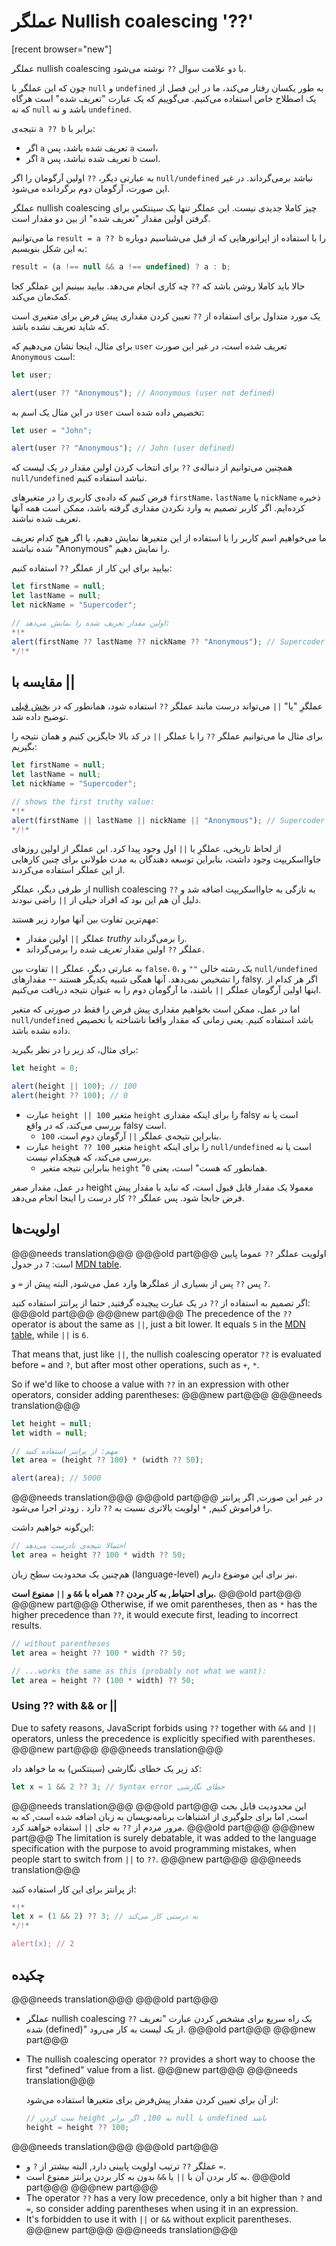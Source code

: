 # عملگر Nullish coalescing '??'

[recent browser="new"]

عملگر nullish coalescing با دو علامت سوال `??` نوشته می‌شود.

چون که این عملگر با `null` و `undefined` به طور یکسان رفتار می‌کند، ما در این فصل از یک اصطلاح خاص استفاده می‌کنیم. می‌گوییم که یک عبارت "تعریف شده" است هرگاه که نه `null` باشد و نه `undefined`.

نتیجه‌ی `a ?? b` برابر با:
- اگر `a` تعریف شده باشد، پس `a` است،
- اگر `a` تعریف شده نباشد، پس `b` است.

به عبارتی دیگر، `??` اولین آرگومان را اگر `null/undefined` نباشد برمی‌گرداند. در غیر این صورت، آرگومان دوم برگردانده می‌شود.

عملگر nullish coalescing چیز کاملا جدیدی نیست. این عملگر تنها یک سینتکس برای گرفتن اولین مقدار "تعریف شده" از بین دو مقدار است.

ما می‌توانیم `result = a ?? b` را با استفاده از اپراتورهایی که از قبل می‌شناسیم دوباره به این شکل بنویسیم:

```js
result = (a !== null && a !== undefined) ? a : b;
```

حالا باید کاملا روشن باشد که `??` چه کاری انجام می‌دهد. بیایید ببینیم این عملگر کجا کمک‌مان می‌کند.

یک مورد متداول برای استفاده از `??` تعیین کردن مقداری پیش فرض برای متغیری است که شاید تعریف نشده باشد.

برای مثال، اینجا نشان می‌دهیم که `user` تعریف شده است، در غیر این صورت `Anonymous` است:

```js run
let user;

alert(user ?? "Anonymous"); // Anonymous (user not defined)
```

در این مثال یک اسم به `user` تخصیص داده شده است:

```js run
let user = "John";

alert(user ?? "Anonymous"); // John (user defined)
```

همچنین می‌توانیم از دنباله‌ی `??` برای انتخاب کردن اولین مقدار در یک لیست که `null/undefined` نباشد استفاده کنیم.

فرض کنیم که داده‌ی کاربری را در متغیرهای `firstName`، `lastName` یا `nickName` ذخیره کرده‌ایم. اگر کاربر تصمیم به وارد نکردن مقداری گرفته باشد، ممکن است همه آنها تعریف شده نباشند.

ما می‌خواهیم اسم کاربر را با استفاده از این متغیرها نمایش دهیم، یا اگر هیچ کدام تعریف شده نباشند "Anonymous" را نمایش  دهیم.

بیایید برای این کار از عملگر `??` استفاده کنیم:

```js run
let firstName = null;
let lastName = null;
let nickName = "Supercoder";

// اولین مقدار تعریف شده را نمایش می‌دهد:
*!*
alert(firstName ?? lastName ?? nickName ?? "Anonymous"); // Supercoder
*/!*
```

## مقایسه با ||

عملگرِ "یا" `||` می‌تواند درست مانند عملگر `??` استفاده شود، همانطور که در [بخش قبلی](info:logical-operators#or-finds-the-first-truthy-value) توضیح داده شد.

برای مثال ما می‌توانیم عملگر `??` را با عملگر `||` در کد بالا جایگزین کنیم و همان نتیجه را بگیریم:

```js run
let firstName = null;
let lastName = null;
let nickName = "Supercoder";

// shows the first truthy value:
*!*
alert(firstName || lastName || nickName || "Anonymous"); // Supercoder
*/!*
```

از لحاظ تاریخی، عملگرِ یا `||` اول وجود پیدا کرد. این عملگر از اولین روزهای جاوااسکریپت وجود داشت، بنابراین توسعه دهندگان به مدت طولانی برای چنین کارهایی از این عملگر استفاده می‌کردند.

از طرفی دیگر، عملگر nullish coalescing `??` به تازگی به جاوااسکریپت اضافه شد و دلیل آن هم این بود که افراد خیلی از `||` راضی نبودند.

مهم‌ترین تفاوت بین آنها موارد زیر هستند:
- عملگر `||` اولین مقدار *truthy* را برمی‌گرداند.
- عملگر `??` اولین مقدار *تعریف شده* را برمی‌گرداند.

به عبارتی دیگر، عملگر `||` تفاوت بین `false`، `0`، یک رشته خالی `""` و `null/undefined` را تشخیص نمی‌دهد. آنها همگی شبیه یکدیگر هستند -- مقدارهای falsy. اگر هر کدام از اینها اولین آرگومان عملگر `||` باشند، ما آرگومان دوم را به عنوان نتیجه دریافت می‌کنیم.

اما در عمل، ممکن است بخواهیم مقداری پیش فرض را فقط در صورتی که متغیر `null/undefined` باشد استفاده کنیم. یعنی زمانی که مقدار واقعا ناشناخته یا تخصیص داده نشده باشد.

برای مثال، کد زیر را در نظر بگیرید:

```js run
let height = 0;

alert(height || 100); // 100
alert(height ?? 100); // 0
```

- عبارت `height || 100` متغیر `height` را برای اینکه مقداری falsy است یا نه بررسی می‌کند، که در واقع falsy است.
    - بنابراین نتیجه‌ی عملگر `||` آرگومان دوم است، `100`.
- عبارت `height ?? 100` متغیر `height` را برای اینکه `null/undefined` است یا نه بررسی می‌کند، که هیچکدام نیست.
    - بنابراین نتیجه متغیر `height` "همانطور که هست" است، یعنی `0`.

در عمل، مقدار صفر height معمولا یک مقدار قابل قبول است، که نباید با مقدار پیش فرض جابجا شود. پس عملگر `??` کار درست را اینجا انجام می‌دهد.

## اولویت‌ها

@@@needs translation@@@
@@@old part@@@
اولویت عملگر `??` عموما پایین است: `7` در جدول [MDN table](https://developer.mozilla.org/en-US/docs/Web/JavaScript/Reference/Operators/Operator_Precedence#Table).

پس `??` پس از بسیاری از عملگرها وارد عمل می‌شود, البته پیش از `=` و `?`.

اگر تصمیم به استفاده از `??` در یک عبارت پیچیده گرفتید, حتما از پرانتز استفاده کنید:
@@@old part@@@
@@@new part@@@
The precedence of the `??` operator is about the same as `||`, just a bit lower. It equals `5` in the [MDN table](https://developer.mozilla.org/en-US/docs/Web/JavaScript/Reference/Operators/Operator_Precedence#Table), while `||` is `6`.

That means that, just like `||`, the nullish coalescing operator `??` is evaluated before `=` and `?`, but after most other operations, such as `+`, `*`.

So if we'd like to choose a value with `??` in an expression with other operators, consider adding parentheses:
@@@new part@@@
@@@needs translation@@@

```js run
let height = null;
let width = null;

// مهم: از پرانتز استفاده کنید
let area = (height ?? 100) * (width ?? 50);

alert(area); // 5000
```

@@@needs translation@@@
@@@old part@@@
در غیر این صورت, اگر پرانتز را فراموش کنیم, `*` اولویت بالاتری نسبت به `??` دارد . زودتر اجرا می‌شود.

این‌گونه خواهیم داشت:

```js
// احتمالا نتیجه‌ی نادرست می‌دهد
let area = height ?? 100 * width ?? 50;
```

هم‌چنین یک محدودیت سطح زبان (language-level) نیز برای این موضوع داریم.

**برای احتیاط, به کار بردن `??` همراه با `&&` و `||` ممنوع است.**
@@@old part@@@
@@@new part@@@
Otherwise, if we omit parentheses, then as `*` has the higher precedence than `??`, it would execute first, leading to incorrect results.

```js
// without parentheses
let area = height ?? 100 * width ?? 50;

// ...works the same as this (probably not what we want):
let area = height ?? (100 * width) ?? 50;
```

### Using ?? with && or ||

Due to safety reasons, JavaScript forbids using `??` together with `&&` and `||` operators, unless the precedence is explicitly specified with parentheses.
@@@new part@@@
@@@needs translation@@@

کد زیر یک خطای نگارشی (سینتکس) به ما خواهد داد:

```js run
let x = 1 && 2 ?? 3; // Syntax error خطای نگارشی
```

@@@needs translation@@@
@@@old part@@@
این محدودیت قابل بحث است, اما برای جلوگیری از اشتباهات برنامه‌نویسان به زبان اضافه شده است, که به مرور مردم از `??` به جای `||` استفاده خواهند کرد.
@@@old part@@@
@@@new part@@@
The limitation is surely debatable, it was added to the language specification with the purpose to avoid programming mistakes, when people start to switch from `||` to `??`.
@@@new part@@@
@@@needs translation@@@

از پرانتز برای این کار استفاده کنید:

```js run
*!*
let x = (1 && 2) ?? 3; // به درستی کار می‌کند
*/!*

alert(x); // 2
```

## چکیده

@@@needs translation@@@
@@@old part@@@
- عملگر nullish coalescing `??` یک راه سریع برای مشخص کردن عبارت "تعریف شده (defined)" از یک لیست به کار می‌رود.
@@@old part@@@
@@@new part@@@
- The nullish coalescing operator `??` provides a short way to choose the first "defined" value from a list.
@@@new part@@@
@@@needs translation@@@

  از آن برای تعیین کردن مقدار پیش‌فرض برای متغیرها استفاده می‌شود:

  ```js
  // ست کردن height به 100, اگر برابر null یا undefined باشد
  height = height ?? 100;
  ```

@@@needs translation@@@
@@@old part@@@
- عملگر `??` ترتیب اولویت پایینی دارد, البته بیشتر از `?` و `=`.
- به کار بردن آن با `||` یا `&&` بدون به کار بردن پرانتز ممنوع است.
@@@old part@@@
@@@new part@@@
- The operator `??` has a very low precedence, only a bit higher than `?` and `=`, so consider adding parentheses when using it in an expression.
- It's forbidden to use it with `||` or `&&` without explicit parentheses.
@@@new part@@@
@@@needs translation@@@
